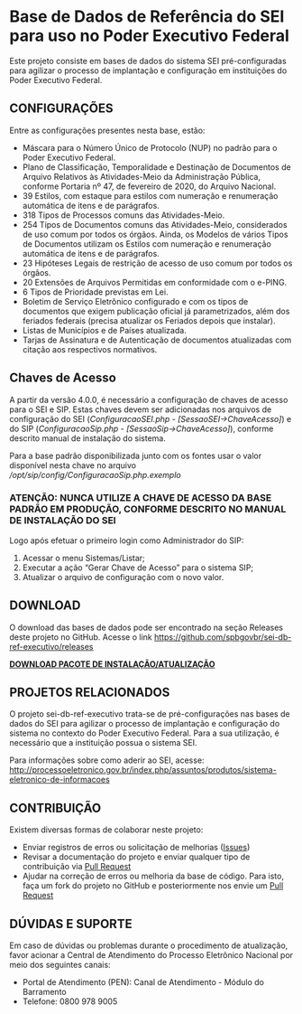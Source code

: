# Base de Dados de Referência do SEI para uso no Poder Executivo Federal

Este projeto consiste em bases de dados do sistema SEI pré-configuradas para agilizar o processo de implantação e configuração em instituições do Poder Executivo Federal.

## CONFIGURAÇÕES

Entre as configurações presentes nesta base, estão:

* Máscara para o Número Único de Protocolo (NUP) no padrão para o Poder Executivo Federal.
* Plano de Classificação, Temporalidade e Destinação de Documentos de Arquivo Relativos às Atividades-Meio da Administração Pública, conforme Portaria nº 47, de fevereiro de 2020, do Arquivo Nacional.
* 39 Estilos, com estaque para estilos com numeração e renumeração automática de itens e de parágrafos.
* 318 Tipos de Processos comuns das Atividades-Meio.
* 254 Tipos de Documentos comuns das Atividades-Meio, considerados de uso comum por todos os órgãos. Ainda, os Modelos de vários Tipos de Documentos utilizam os Estilos com numeração e renumeração automática de itens e de parágrafos.
* 23 Hipóteses Legais de restrição de acesso de uso comum por todos os órgãos.
* 20 Extensões de Arquivos Permitidas em conformidade com o e-PING.
* 6 Tipos de Prioridade previstas em Lei.
* Boletim de Serviço Eletrônico configurado e com os tipos de documentos que exigem publicação oficial já parametrizados, além dos feriados federais (precisa atualizar os Feriados depois que instalar).
* Listas de Municípios e de Países atualizada.
* Tarjas de Assinatura e de Autenticação de documentos atualizadas com citação aos respectivos normativos.


## Chaves de Acesso

A partir da versão 4.0.0, é necessário a configuração de chaves de acesso para o SEI e SIP. Estas chaves devem ser adicionadas nos arquivos de configuração do SEI (_ConfiguracaoSEI.php - [SessaoSEI->ChaveAcesso]_) e do SIP (_ConfiguracaoSip.php - [SessaoSip->ChaveAcesso]_), conforme descrito manual de instalação do sistema.

Para a base padrão disponibilizada junto com os fontes usar o valor disponível nesta chave no arquivo _/opt/sip/config/ConfiguracaoSip.php.exemplo_

### ATENÇÃO: NUNCA UTILIZE A CHAVE DE ACESSO DA BASE PADRÃO EM PRODUÇÃO, CONFORME DESCRITO NO MANUAL DE INSTALAÇÃO DO SEI

Logo após efetuar o primeiro login como Administrador do SIP:

1) Acessar o menu Sistemas/Listar;
2) Executar a ação “Gerar Chave de Acesso” para o sistema SIP;
3) Atualizar o arquivo de configuração com o novo valor.


## DOWNLOAD

O download das bases de dados pode ser encontrado na seção Releases deste projeto no GitHub.
Acesse o link https://github.com/spbgovbr/sei-db-ref-executivo/releases

**[DOWNLOAD PACOTE DE INSTALAÇÃO/ATUALIZAÇÃO](https://github.com/spbgovbr/sei-db-ref-executivo/releases)**


## PROJETOS RELACIONADOS

O projeto sei-db-ref-executivo trata-se de pré-configurações nas bases de dados do SEI para agilizar o processo de implantação e configuração do sistema no contexto do Poder Executivo Federal.
Para a sua utilização, é necessário que a instituição possua o sistema SEI.

Para informações sobre como aderir ao SEI, acesse:
http://processoeletronico.gov.br/index.php/assuntos/produtos/sistema-eletronico-de-informacoes


## CONTRIBUIÇÃO

Existem diversas formas de colaborar neste projeto:

* Enviar registros de erros ou solicitação de melhorias ([Issues](https://github.com/spbgovbr/sei-db-ref-executivo/issues))
* Revisar a documentação do projeto e enviar qualquer tipo de contribuição via [Pull Request](https://github.com/spbgovbr/sei-db-ref-executivo/pulls)
* Ajudar na correção de erros ou melhoria da base de código. Para isto, faça um fork do projeto no GitHub e posteriormente nos envie um [Pull Request](https://github.com/spbgovbr/sei-db-ref-executivo/pulls)


## DÚVIDAS E SUPORTE 

Em caso de dúvidas ou problemas durante o procedimento de atualização, favor acionar a Central de Atendimento do Processo Eletrônico Nacional por meio dos seguintes canais:

- Portal de Atendimento (PEN): Canal de Atendimento - Módulo do Barramento
- Telefone: 0800 978 9005

